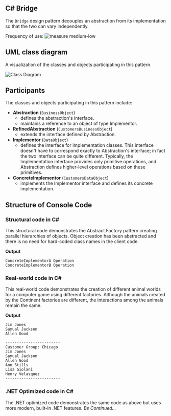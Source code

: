 ## C# Bridge
The `Bridge` design pattern decouples an abstraction from its implementation so that the two can vary independently.

Frequency of use:  ![measure](https://www.dofactory.com/img/patterns/use-medium-low.jpg)  medium-low
## UML class diagram
A visualization of the classes and objects participating in this pattern.

![Class Diagram](https://www.dofactory.com/img/diagrams/net/bridge.png)

## 	Participants
The classes and objects participating in this pattern include:

- **Abstraction** (`BusinessObject`)
	- defines the abstraction's interface.
	- maintains a reference to an object of type Implementor.
- **RefinedAbstraction** (`CustomersBusinessObject`)
	- extends the interface defined by Abstraction.
- **Implementor** (`DataObject`)
	- defines the interface for implementation classes. This interface doesn't have to correspond exactly to Abstraction's interface; in fact the two interface can be quite different. Typically, the Implementation interface provides only primitive operations, and Abstraction defines higher-level operations based on these primitives.
- **ConcreteImplementor** (`CustomersDataObject`)
	- implements the Implementor interface and defines its concrete implementation.

## Structure of Console Code
### Structural code in C#
This structural code demonstrates the Abstract Factory pattern creating parallel hierarchies of objects. Object creation has been abstracted and there is no need for hard-coded class names in the client code.

**Output**
```
ConcreteImplementorA Operation
ConcreteImplementorB Operation
```
### Real-world code in C#
This real-world code demonstrates the creation of different animal worlds for a computer game using different factories. Although the animals created by the Continent factories are different, the interactions among the animals remain the same.

**Output**
```
Jim Jones
Samual Jackson
Allen Good

------------------------
Customer Group: Chicago
Jim Jones
Samual Jackson
Allen Good
Ann Stills
Lisa Giolani
Henry Velasquez
------------------------
```
### .NET Optimized code in C#
The .NET optimized code demonstrates the same code as above but uses more modern, built-in .NET features.
*Be Continued...*
		  
